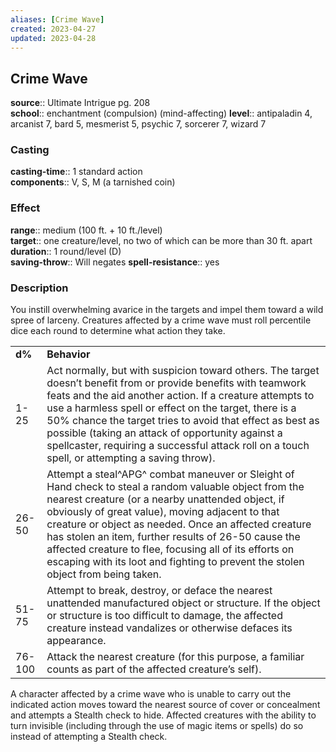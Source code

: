 ```yaml
---
aliases: [Crime Wave]
created: 2023-04-27
updated: 2023-04-28
---
```


## Crime Wave

**source**:: Ultimate Intrigue pg. 208  
**school**:: enchantment (compulsion) (mind-affecting)
**level**:: antipaladin 4, arcanist 7, bard 5, mesmerist 5, psychic 7, sorcerer 7, wizard 7

### Casting

**casting-time**:: 1 standard action  
**components**:: V, S, M (a tarnished coin)

### Effect

**range**:: medium (100 ft. + 10 ft./level)  
**target**:: one creature/level, no two of which can be more than 30 ft. apart  
**duration**:: 1 round/level (D)  
**saving-throw**:: Will negates
**spell-resistance**:: yes

### Description

You instill overwhelming avarice in the targets and impel them toward a wild spree of larceny. Creatures affected by a crime wave must roll percentile dice each round to determine what action they take.

|        |                                                                                                                                                                                                                                                                                                                                                                                                                                                                             |
|--------|-----------------------------------------------------------------------------------------------------------------------------------------------------------------------------------------------------------------------------------------------------------------------------------------------------------------------------------------------------------------------------------------------------------------------------------------------------------------------------|
| **d%** | **Behavior**                                                                                                                                                                                                                                                                                                                                                                                                                                                                |
| 1-25   | Act normally, but with suspicion toward others. The target doesn’t benefit from or provide benefits with teamwork feats and the aid another action. If a creature attempts to use a harmless spell or effect on the target, there is a 50% chance the target tries to avoid that effect as best as possible (taking an attack of opportunity against a spellcaster, requiring a successful attack roll on a touch spell, or attempting a saving throw).                     |
| 26-50  | Attempt a steal^APG^ combat maneuver or Sleight of Hand check to steal a random valuable object from the nearest creature (or a nearby unattended object, if obviously of great value), moving adjacent to that creature or object as needed. Once an affected creature has stolen an item, further results of 26-50 cause the affected creature to flee, focusing all of its efforts on escaping with its loot and fighting to prevent the stolen object from being taken. |
| 51-75  | Attempt to break, destroy, or deface the nearest unattended manufactured object or structure. If the object or structure is too difficult to damage, the affected creature instead vandalizes or otherwise defaces its appearance.                                                                                                                                                                                                                                          |
| 76-100 | Attack the nearest creature (for this purpose, a familiar counts as part of the affected creature’s self).                                                                                                                                                                                                                                                                                                                                                                  |

A character affected by a crime wave who is unable to carry out the indicated action moves toward the nearest source of cover or concealment and attempts a Stealth check to hide. Affected creatures with the ability to turn invisible (including through the use of magic items or spells) do so instead of attempting a Stealth check.
